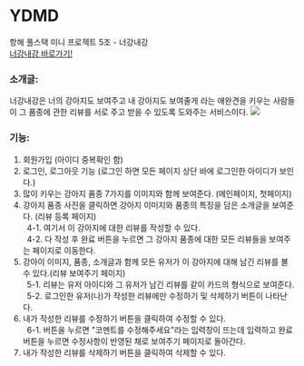 # YDMD
항해 풀스택 미니 프로젝트 5조 - 너강내강
<br>
<a href="http://13.124.117.190/">너강내강 바로가기!</a>
<h3> 소개글: </h3>
너강내강은 너의 강아지도 보여주고 내 강아지도 보여줄게 라는 애완견을 키우는 사람들이 그 품종에 관한 리뷰를 서로 주고 받을 수 있도록 도와주는 서비스이다.

<img src="복사해온 URL">


<h3>기능: </h3>
<div>

1. 회원가입 (아이디 중복확인 함)<br>
2. 로그인, 로그아웃 기능 (로그인 하면 모든 페이지 상단 바에 로그인한 아이디가 보인다.)<br>
3. 많이 키우는 강아지 품종 7가지를 이미지와 함께 보여준다. (메인페이지, 첫페이지)<br>
4. 강아지 품종 사진을 클릭하면 강아지 이미지와 품종의 특징을 담은 소개글을 보여준다. (리뷰 등록 페이지)<br>
&ensp;4-1. 여기서 이 강아지에 대한 리뷰를 작성할 수 있다. <br>
&ensp;4-2. 다 작성 후 완료 버튼을 누르면 그 강아지 품종에 대한 모든 리뷰들을 보여주는 페이지로 이동한다.<br>
5. 강아이 이미지, 품종, 소개글과 함께 모든 유저가 이 강아지에 대해 남긴 리뷰를 볼 수 있다.(리뷰 보여주기 페이지)<br>
&ensp;5-1. 리뷰는 유저 아이디와 그 유저가 남긴 리뷰를 같이 카드의 형식으로 보여준다.<br>
&ensp;5-2. 로그인한 유저(나)가 작성한 리뷰에만 수정하기 및 삭제하기 버튼이 나타난다.<br>
6. 내가 작성한 리뷰를 수정하기 버튼을 클릭하여 수정할 수 있다.<br>
&ensp;6-1. 버튼을 누르면 "코멘트를 수정해주세요"라는 입력창이 뜨는데 입력하고 완료 버튼을 누르면 수정사항이 반영된 채로 보여주기 페이지로 돌아간다.<br>
7. 내가 작성한 리뷰를 삭제하기 버튼을 클릭하여 삭제할 수 있다.<br>
</div>
